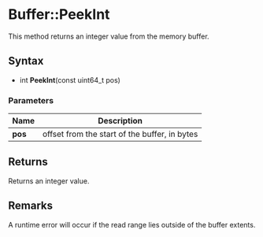 # Buffer::PeekInt #
This method returns an integer value from the memory buffer.

## Syntax ##
- int **PeekInt**(const uint64_t pos)
### Parameters ###
| Name | Description |
| ----- | ----- |
| **pos** | offset from the start of the buffer, in bytes |
## Returns ##
Returns an integer value.

## Remarks ##
A runtime error will occur if the read range lies outside of the buffer extents.
